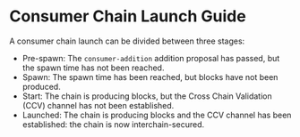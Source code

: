# Consumer Chain Launch Guide

A consumer chain launch can be divided between three stages:

* Pre-spawn: The `consumer-addition` addition proposal has passed, but the spawn time has not been reached.
* Spawn: The spawn time has been reached, but blocks have not been produced.
* Start: The chain is producing blocks, but the Cross Chain Validation (CCV) channel has not been established.
* Launched: The chain is producing blocks and the CCV channel has been established: the chain is now interchain-secured.
